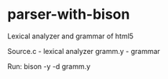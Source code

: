 # parser-with-bison
Lexical analyzer and grammar of html5

Source.c - lexical analyzer
gramm.y - grammar

Run:
bison -y -d gramm.y
